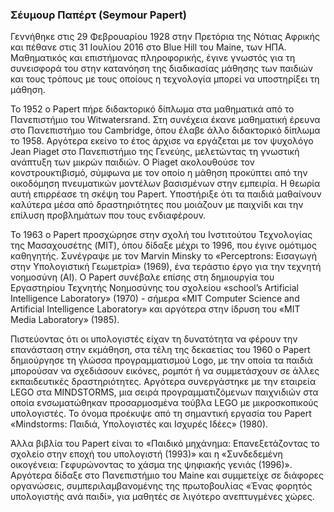 
### Σέυμουρ Παπέρτ (Seymour Papert)

Γεννήθηκε στις 29 Φεβρουαρίου 1928 στην Πρετόρια της Νότιας Αφρικής και πέθανε στις 31 Ιουλίου 2016 στο Blue Hill του Maine, των ΗΠΑ. Μαθηματικός και επιστήμονας πληροφορικής, έγινε γνωστός για τη συνεισφορά του στην κατανόηση της διαδικασίας μάθησης των παιδιών και τους τρόπους με τους οποίους η τεχνολογία μπορεί να υποστηρίξει τη μάθηση. 

Το 1952 ο Papert πήρε διδακτορικό δίπλωμα στα μαθηματικά από το Πανεπιστήμιο του Witwatersrand. Στη συνέχεια έκανε μαθηματική έρευνα στο Πανεπιστήμιο του Cambridge, όπου έλαβε άλλο διδακτορικό δίπλωμα το 1958. Αργότερα εκείνο το έτος άρχισε να εργάζεται με τον ψυχολόγο Jean Piaget στο Πανεπιστήμιο της Γενεύης, μελετώντας τη γνωστική ανάπτυξη των μικρών παιδιών. Ο Piaget ακολουθούσε τον κονστρουκτιβισμό, σύμφωνα με τον οποίο η μάθηση προκύπτει από την οικοδόμηση πνευματικών μοντέλων βασισμένων στην εμπειρία. Η θεωρία αυτή επιρρέασε τη σκέψη του Papert. Υποστήριξε ότι τα παιδιά μαθαίνουν καλύτερα μέσα από δραστηριότητες που μοιάζουν με παιχνίδι και την επίλυση προβλημάτων που τους ενδιαφέρουν.

Το 1963 ο Papert προσχώρησε στην σχολή του Ινστιτούτου Τεχνολογίας της Μασαχουσέτης (MIT), όπου δίδαξε μέχρι το 1996, που έγινε ομότιμος καθηγητής. Συνέγραψε με τον Marvin Minsky το «Perceptrons: Εισαγωγή στην Υπολογιστική Γεωμετρία» (1969), ένα τεράστιο έργο για την τεχνητή νοημοσύνη (AI). Ο Papert συνέβαλε επίσης στη δημιουργία του Εργαστηρίου Τεχνητής Νοημοσύνης του σχολείου «school’s Artificial Intelligence Laboratory» (1970) - σήμερα «MIT Computer Science and Artificial Intelligence Laboratory» και αργότερα  στην ίδρυση  του «MIT Media Laboratory» (1985).

Πιστεύοντας ότι οι υπολογιστές είχαν τη δυνατότητα να φέρουν την επανάσταση στην εκμάθηση, στα τέλη της δεκαετίας του 1960 ο Papert δημιούργησε τη γλώσσα προγραμματισμού Logo, με την οποία τα παιδιά μπορούσαν να σχεδιάσουν εικόνες, ρομπότ ή να συμμετάσχουν σε άλλες εκπαιδευτικές δραστηριότητες. Αργότερα συνεργάστηκε με την εταιρεία LEGO στα MINDSTORMS, μια σειρά προγραμματιζόμενων παιχνιδιών στα οποία ενσωματώθηκαν προσαρμοσμένα τούβλα LEGO με μικροσκοπικούς υπολογιστές. Το όνομα προέκυψε από τη σημαντική εργασία του Papert «Mindstorms: Παιδιά, Υπολογιστές και Ισχυρές Ιδέες» (1980).

Άλλα βιβλία του Papert είναι το «Παιδικό μηχάνημα: Επανεξετάζοντας το σχολείο στην εποχή του υπολογιστή (1993)» και η «Συνδεδεμένη οικογένεια: Γεφυρώνοντας το χάσμα της ψηφιακής γενιάς (1996)». Αργότερα δίδαξε στο Πανεπιστήμιο του Maine και συμμετείχε σε διάφορες οργανώσεις, συμπεριλαμβανομένης της πρωτοβουλίας «Ένας φορητός υπολογιστής ανά παιδί», για μαθητές σε λιγότερο ανεπτυγμένες χώρες.

